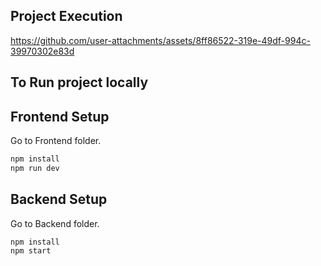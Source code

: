 ## Project Execution
https://github.com/user-attachments/assets/8ff86522-319e-49df-994c-39970302e83d

## To Run project locally

## Frontend Setup
Go to Frontend folder.

```bash
npm install
npm run dev
```

## Backend Setup
Go to Backend folder.

```bash
npm install
npm start
```
